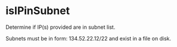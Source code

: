 # isIPinSubnet

Determine if IP(s) provided are in subnet list.  

Subnets must be in form:  134.52.22.12/22 and exist in a file on disk.
